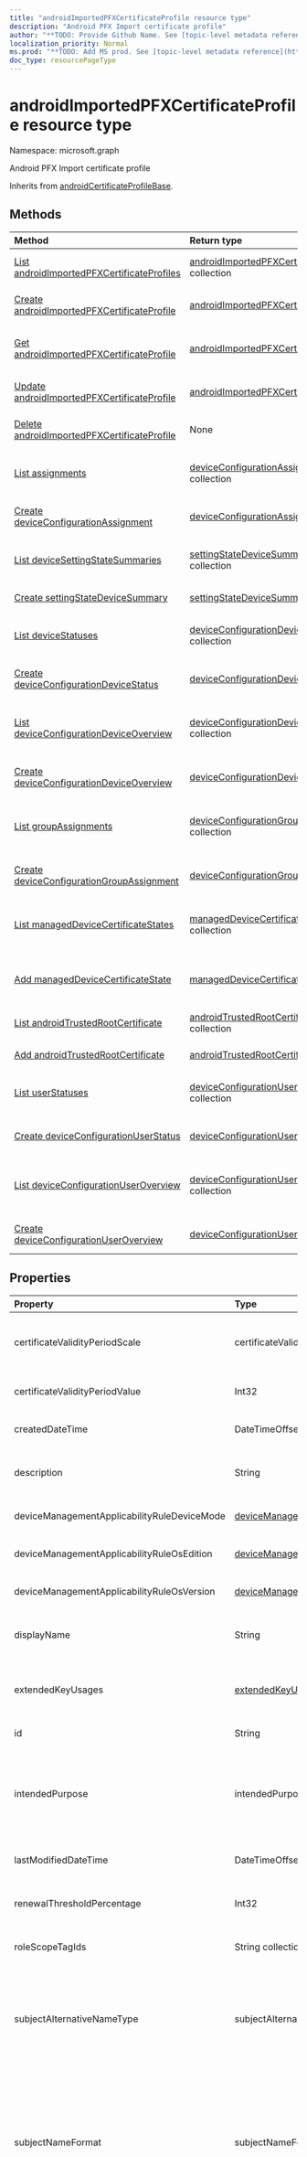 ```yaml
---
title: "androidImportedPFXCertificateProfile resource type"
description: "Android PFX Import certificate profile"
author: "**TODO: Provide Github Name. See [topic-level metadata reference](https://msgo.azurewebsites.net/add/document/guidelines/metadata.html#topic-level-metadata)**"
localization_priority: Normal
ms.prod: "**TODO: Add MS prod. See [topic-level metadata reference](https://msgo.azurewebsites.net/add/document/guidelines/metadata.html#topic-level-metadata)**"
doc_type: resourcePageType
---
```


# androidImportedPFXCertificateProfile resource type

Namespace: microsoft.graph



Android PFX Import certificate profile


Inherits from [androidCertificateProfileBase](../resources/androidcertificateprofilebase.md).

## Methods
|Method|Return type|Description|
|:---|:---|:---|
|[List androidImportedPFXCertificateProfiles](../api/androidimportedpfxcertificateprofile-list.md)|[androidImportedPFXCertificateProfile](../resources/androidimportedpfxcertificateprofile.md) collection|Get a list of the [androidImportedPFXCertificateProfile](../resources/androidimportedpfxcertificateprofile.md) objects and their properties.|
|[Create androidImportedPFXCertificateProfile](../api/androidimportedpfxcertificateprofile-create.md)|[androidImportedPFXCertificateProfile](../resources/androidimportedpfxcertificateprofile.md)|Create a new [androidImportedPFXCertificateProfile](../resources/androidimportedpfxcertificateprofile.md) object.|
|[Get androidImportedPFXCertificateProfile](../api/androidimportedpfxcertificateprofile-get.md)|[androidImportedPFXCertificateProfile](../resources/androidimportedpfxcertificateprofile.md)|Read the properties and relationships of an [androidImportedPFXCertificateProfile](../resources/androidimportedpfxcertificateprofile.md) object.|
|[Update androidImportedPFXCertificateProfile](../api/androidimportedpfxcertificateprofile-update.md)|[androidImportedPFXCertificateProfile](../resources/androidimportedpfxcertificateprofile.md)|Update the properties of an [androidImportedPFXCertificateProfile](../resources/androidimportedpfxcertificateprofile.md) object.|
|[Delete androidImportedPFXCertificateProfile](../api/androidimportedpfxcertificateprofile-delete.md)|None|Deletes an [androidImportedPFXCertificateProfile](../resources/androidimportedpfxcertificateprofile.md) object.|
|[List assignments](../api/androidimportedpfxcertificateprofile-list-assignments.md)|[deviceConfigurationAssignment](../resources/deviceconfigurationassignment.md) collection|Get the deviceConfigurationAssignment resources from the assignments navigation property.|
|[Create deviceConfigurationAssignment](../api/androidimportedpfxcertificateprofile-post-assignments.md)|[deviceConfigurationAssignment](../resources/deviceconfigurationassignment.md)|Create a new deviceConfigurationAssignment object.|
|[List deviceSettingStateSummaries](../api/androidimportedpfxcertificateprofile-list-devicesettingstatesummaries.md)|[settingStateDeviceSummary](../resources/settingstatedevicesummary.md) collection|Get the settingStateDeviceSummary resources from the deviceSettingStateSummaries navigation property.|
|[Create settingStateDeviceSummary](../api/androidimportedpfxcertificateprofile-post-devicesettingstatesummaries.md)|[settingStateDeviceSummary](../resources/settingstatedevicesummary.md)|Create a new settingStateDeviceSummary object.|
|[List deviceStatuses](../api/androidimportedpfxcertificateprofile-list-devicestatuses.md)|[deviceConfigurationDeviceStatus](../resources/deviceconfigurationdevicestatus.md) collection|Get the deviceConfigurationDeviceStatus resources from the deviceStatuses navigation property.|
|[Create deviceConfigurationDeviceStatus](../api/androidimportedpfxcertificateprofile-post-devicestatuses.md)|[deviceConfigurationDeviceStatus](../resources/deviceconfigurationdevicestatus.md)|Create a new deviceConfigurationDeviceStatus object.|
|[List deviceConfigurationDeviceOverview](../api/androidimportedpfxcertificateprofile-list-devicestatusoverview.md)|[deviceConfigurationDeviceOverview](../resources/deviceconfigurationdeviceoverview.md) collection|Get the deviceConfigurationDeviceOverview resources from the deviceStatusOverview navigation property.|
|[Create deviceConfigurationDeviceOverview](../api/androidimportedpfxcertificateprofile-post-devicestatusoverview.md)|[deviceConfigurationDeviceOverview](../resources/deviceconfigurationdeviceoverview.md)|Create a new deviceConfigurationDeviceOverview object.|
|[List groupAssignments](../api/androidimportedpfxcertificateprofile-list-groupassignments.md)|[deviceConfigurationGroupAssignment](../resources/deviceconfigurationgroupassignment.md) collection|Get the deviceConfigurationGroupAssignment resources from the groupAssignments navigation property.|
|[Create deviceConfigurationGroupAssignment](../api/androidimportedpfxcertificateprofile-post-groupassignments.md)|[deviceConfigurationGroupAssignment](../resources/deviceconfigurationgroupassignment.md)|Create a new deviceConfigurationGroupAssignment object.|
|[List managedDeviceCertificateStates](../api/androidimportedpfxcertificateprofile-list-manageddevicecertificatestates.md)|[managedDeviceCertificateState](../resources/manageddevicecertificatestate.md) collection|Get the managedDeviceCertificateState resources from the managedDeviceCertificateStates navigation property.|
|[Add managedDeviceCertificateState](../api/androidimportedpfxcertificateprofile-post-manageddevicecertificatestates.md)|[managedDeviceCertificateState](../resources/manageddevicecertificatestate.md)|Add managedDeviceCertificateStates by posting to the managedDeviceCertificateStates collection.|
|[List androidTrustedRootCertificate](../api/androidimportedpfxcertificateprofile-list-rootcertificate.md)|[androidTrustedRootCertificate](../resources/androidtrustedrootcertificate.md) collection|Get the androidTrustedRootCertificate resources from the rootCertificate navigation property.|
|[Add androidTrustedRootCertificate](../api/androidimportedpfxcertificateprofile-post-rootcertificate.md)|[androidTrustedRootCertificate](../resources/androidtrustedrootcertificate.md)|Add rootCertificate by posting to the rootCertificate collection.|
|[List userStatuses](../api/androidimportedpfxcertificateprofile-list-userstatuses.md)|[deviceConfigurationUserStatus](../resources/deviceconfigurationuserstatus.md) collection|Get the deviceConfigurationUserStatus resources from the userStatuses navigation property.|
|[Create deviceConfigurationUserStatus](../api/androidimportedpfxcertificateprofile-post-userstatuses.md)|[deviceConfigurationUserStatus](../resources/deviceconfigurationuserstatus.md)|Create a new deviceConfigurationUserStatus object.|
|[List deviceConfigurationUserOverview](../api/androidimportedpfxcertificateprofile-list-userstatusoverview.md)|[deviceConfigurationUserOverview](../resources/deviceconfigurationuseroverview.md) collection|Get the deviceConfigurationUserOverview resources from the userStatusOverview navigation property.|
|[Create deviceConfigurationUserOverview](../api/androidimportedpfxcertificateprofile-post-userstatusoverview.md)|[deviceConfigurationUserOverview](../resources/deviceconfigurationuseroverview.md)|Create a new deviceConfigurationUserOverview object.|

## Properties
|Property|Type|Description|
|:---|:---|:---|
|certificateValidityPeriodScale|certificateValidityPeriodScale|Scale for the Certificate Validity Period. Inherited from [androidCertificateProfileBase](../resources/androidcertificateprofilebase.md). Possible values are: `days`, `months`, `years`.|
|certificateValidityPeriodValue|Int32|Value for the Certificate Validity Period. Inherited from [androidCertificateProfileBase](../resources/androidcertificateprofilebase.md)|
|createdDateTime|DateTimeOffset|DateTime the object was created. Inherited from [deviceConfiguration](../resources/deviceconfiguration.md)|
|description|String|Admin provided description of the Device Configuration. Inherited from [deviceConfiguration](../resources/deviceconfiguration.md)|
|deviceManagementApplicabilityRuleDeviceMode|[deviceManagementApplicabilityRuleDeviceMode](../resources/devicemanagementapplicabilityruledevicemode.md)|The device mode applicability rule for this Policy. Inherited from [deviceConfiguration](../resources/deviceconfiguration.md)|
|deviceManagementApplicabilityRuleOsEdition|[deviceManagementApplicabilityRuleOsEdition](../resources/devicemanagementapplicabilityruleosedition.md)|The OS edition applicability for this Policy. Inherited from [deviceConfiguration](../resources/deviceconfiguration.md)|
|deviceManagementApplicabilityRuleOsVersion|[deviceManagementApplicabilityRuleOsVersion](../resources/devicemanagementapplicabilityruleosversion.md)|The OS version applicability rule for this Policy. Inherited from [deviceConfiguration](../resources/deviceconfiguration.md)|
|displayName|String|Admin provided name of the device configuration. Inherited from [deviceConfiguration](../resources/deviceconfiguration.md)|
|extendedKeyUsages|[extendedKeyUsage](../resources/extendedkeyusage.md) collection|Extended Key Usage (EKU) settings. This collection can contain a maximum of 500 elements. Inherited from [androidCertificateProfileBase](../resources/androidcertificateprofilebase.md)|
|id|String|**TODO: Add Description** Inherited from [entity](../resources/entity.md)|
|intendedPurpose|intendedPurpose|Intended Purpose of the Certificate Profile - which could be Unassigned, SmimeEncryption, SmimeSigning etc. Possible values are: `unassigned`, `smimeEncryption`, `smimeSigning`, `vpn`, `wifi`.|
|lastModifiedDateTime|DateTimeOffset|DateTime the object was last modified. Inherited from [deviceConfiguration](../resources/deviceconfiguration.md)|
|renewalThresholdPercentage|Int32|Certificate renewal threshold percentage. Valid values 1 to 99 Inherited from [androidCertificateProfileBase](../resources/androidcertificateprofilebase.md)|
|roleScopeTagIds|String collection|List of Scope Tags for this Entity instance. Inherited from [deviceConfiguration](../resources/deviceconfiguration.md)|
|subjectAlternativeNameType|subjectAlternativeNameType|Certificate Subject Alternative Name Type. Inherited from [androidCertificateProfileBase](../resources/androidcertificateprofilebase.md). Possible values are: `none`, `emailAddress`, `userPrincipalName`, `customAzureADAttribute`, `domainNameService`, `universalResourceIdentifier`.|
|subjectNameFormat|subjectNameFormat|Certificate Subject Name Format. Inherited from [androidCertificateProfileBase](../resources/androidcertificateprofilebase.md). Possible values are: `commonName`, `commonNameIncludingEmail`, `commonNameAsEmail`, `custom`, `commonNameAsIMEI`, `commonNameAsSerialNumber`, `commonNameAsAadDeviceId`, `commonNameAsIntuneDeviceId`, `commonNameAsDurableDeviceId`.|
|supportsScopeTags|Boolean|Indicates whether or not the underlying Device Configuration supports the assignment of scope tags. Assigning to the ScopeTags property is not allowed when this value is false and entities will not be visible to scoped users. This occurs for Legacy policies created in Silverlight and can be resolved by deleting and recreating the policy in the Azure Portal. This property is read-only. Inherited from [deviceConfiguration](../resources/deviceconfiguration.md)|
|version|Int32|Version of the device configuration. Inherited from [deviceConfiguration](../resources/deviceconfiguration.md)|

## Relationships
|Relationship|Type|Description|
|:---|:---|:---|
|assignments|[deviceConfigurationAssignment](../resources/deviceconfigurationassignment.md) collection|The list of assignments for the device configuration profile. Inherited from [deviceConfiguration](../resources/deviceconfiguration.md)|
|deviceSettingStateSummaries|[settingStateDeviceSummary](../resources/settingstatedevicesummary.md) collection|Device Configuration Setting State Device Summary Inherited from [deviceConfiguration](../resources/deviceconfiguration.md)|
|deviceStatuses|[deviceConfigurationDeviceStatus](../resources/deviceconfigurationdevicestatus.md) collection|Device configuration installation status by device. Inherited from [deviceConfiguration](../resources/deviceconfiguration.md)|
|deviceStatusOverview|[deviceConfigurationDeviceOverview](../resources/deviceconfigurationdeviceoverview.md)|Device Configuration devices status overview Inherited from [deviceConfiguration](../resources/deviceconfiguration.md)|
|groupAssignments|[deviceConfigurationGroupAssignment](../resources/deviceconfigurationgroupassignment.md) collection|The list of group assignments for the device configuration profile. Inherited from [deviceConfiguration](../resources/deviceconfiguration.md)|
|managedDeviceCertificateStates|[managedDeviceCertificateState](../resources/manageddevicecertificatestate.md) collection|Certificate state for devices|
|rootCertificate|[androidTrustedRootCertificate](../resources/androidtrustedrootcertificate.md)|Trusted Root Certificate. Inherited from [androidCertificateProfileBase](../resources/androidcertificateprofilebase.md)|
|userStatuses|[deviceConfigurationUserStatus](../resources/deviceconfigurationuserstatus.md) collection|Device configuration installation status by user. Inherited from [deviceConfiguration](../resources/deviceconfiguration.md)|
|userStatusOverview|[deviceConfigurationUserOverview](../resources/deviceconfigurationuseroverview.md)|Device Configuration users status overview Inherited from [deviceConfiguration](../resources/deviceconfiguration.md)|

## JSON representation
The following is a JSON representation of the resource.
<!-- {
  "blockType": "resource",
  "keyProperty": "id",
  "@odata.type": "microsoft.graph.androidImportedPFXCertificateProfile",
  "baseType": "microsoft.graph.androidCertificateProfileBase",
  "openType": false
}
-->
``` json
{
  "@odata.type": "#microsoft.graph.androidImportedPFXCertificateProfile",
  "id": "String (identifier)",
  "createdDateTime": "String (timestamp)",
  "description": "String",
  "deviceManagementApplicabilityRuleDeviceMode": {
    "@odata.type": "microsoft.graph.deviceManagementApplicabilityRuleDeviceMode"
  },
  "deviceManagementApplicabilityRuleOsEdition": {
    "@odata.type": "microsoft.graph.deviceManagementApplicabilityRuleOsEdition"
  },
  "deviceManagementApplicabilityRuleOsVersion": {
    "@odata.type": "microsoft.graph.deviceManagementApplicabilityRuleOsVersion"
  },
  "displayName": "String",
  "lastModifiedDateTime": "String (timestamp)",
  "roleScopeTagIds": [
    "String"
  ],
  "supportsScopeTags": "Boolean",
  "version": "Integer",
  "certificateValidityPeriodScale": "String",
  "certificateValidityPeriodValue": "Integer",
  "extendedKeyUsages": [
    {
      "@odata.type": "microsoft.graph.extendedKeyUsage"
    }
  ],
  "renewalThresholdPercentage": "Integer",
  "subjectAlternativeNameType": "String",
  "subjectNameFormat": "String",
  "intendedPurpose": "String"
}
```

